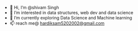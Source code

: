 - 👋 Hi, I’m @shivam Singh
- 👀 I’m interested in data structures, web dev and data science
- 🌱 I’m currently exploring Data Science and Machine learning
- 📫 reach me@ hardiksam5202002@gmail.com 


